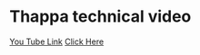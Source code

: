 
# Thappa technical video
[You Tube Link](https://www.youtube.com/watch?v=VuTjWcrFJTg&list=PLwGdqUZWnOp1or99dYuEnb01qCGb5lipQ&index=3)
[Click Here](http://xdfour.surge.sh/)
